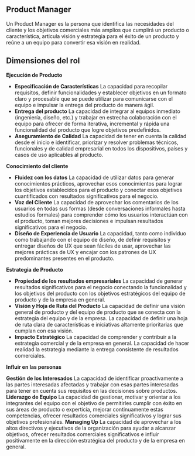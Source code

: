 ## Product Manager
Un Product Manager es la persona que identifica las necesidades del cliente y los objetivos comerciales más amplios que cumplirá un producto o característica, articula visión y estrategia para el éxito de un producto y reúne a un equipo para convertir esa visión en realidad.

## Dimensiones del rol

**Ejecución de Producto**

- **Especificación de Características**	La capacidad para recopilar requisitos, definir funcionalidades y establecer objetivos en un formato claro y procesable que se puede utilizar para comunicarse con el equipo e impulsar la entrega del producto de manera ágil.
- **Entrega del producto**	La capacidad de integrar al equipos inmediato (ingeniería, diseño, etc.) y trabajar en estrecha colaboración con el equipo para ofrecer de forma iterativa, incremental y rápida una funcionalidad del producto que logre objetivos predefinidos.
- **Aseguramiento de Calidad**	La capacidad de tener en cuenta la calidad desde el inicio e identificar, priorizar y resolver problemas técnicos, funcionales y de calidad empresarial en todos los dispositivos, países y casos de uso aplicables al producto.

**Conocimiento del cliente**

- **Fluidez con los datos**	La capacidad de utilizar datos para generar conocimientos prácticos, aprovechar esos conocimientos para lograr los objetivos establecidos para el producto y conectar esos objetivos cuantificados con resultados significativos para el negocio.
- **Voz del Cliente**	La capacidad de aprovechar los comentarios de los usuarios en todas sus formas (desde conversaciones informales hasta estudios formales) para comprender cómo los usuarios interactúan con el producto, toman mejores decisiones e impulsan resultados significativos para el negocio.
- **Diseño de Experiencia de Usuario**	La capacidad, tanto como individuo como trabajando con el equipo de diseño, de definir requisitos y entregar diseños de UX que sean fáciles de usar, aprovechar las mejores prácticas de UX y encajar con los patrones de UX predominantes presentes en el producto.

**Estrategia de Producto**

- **Propiedad de los resultados empresariales**	La capacidad de generar resultados significativos para el negocio conectando la funcionalidad y los objetivos del producto con los objetivos estratégicos del equipo de producto y de la empresa en general.
- **Visión y Hoja de Ruta del Producto**	La capacidad de definir una visión general de producto y del equipo de producto que se conecta con la estrategia del equipo y de la empresa. La capacidad de definir una hoja de ruta clara de características e iniciativas altamente prioritarias que cumplan con esa visión.
- **Impacto Estratégico**	La capacidad de comprender y contribuir a la estrategia comercial y de la empresa en general. La capacidad de hacer realidad la estrategia mediante la entrega consistente de resultados comerciales.

**Influir en las personas**

**Gestión de los Interesados**	La capacidad de identificar proactivamente a las partes interesadas afectadas y trabajar con esas partes interesadas para tener en cuenta sus requisitos en las decisiones sobre productos.
**Liderazgo de Equipo**	La capacidad de gestionar, motivar y orientar a los integrantes del equipo con el objetivo de permitirles cumplir con éxito en sus áreas de producto o experticia, mejorar continuamente estas competencias, ofrecer resultados comerciales significativos y lograr sus objetivos profesionales.
**Managing Up**	La capacidad de aprovechar a los altos directivos y ejecutivos de la organización para ayudar a alcanzar objetivos, ofrecer resultados comerciales significativos e influir positivamente en la dirección estratégica del producto y de la empresa en general.


